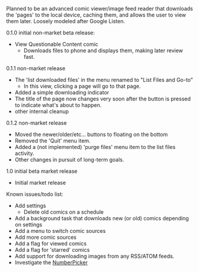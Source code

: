 Planned to be an advanced comic viewer/image feed reader that downloads the 'pages' to the local device, caching them, and allows the user to view them later.  Loosely modeled after Google Listen.

0.1.0 initial non-market beta release:
  * View Questionable Content comic
    * Downloads files to phone and displays them, making later review fast.

0.1.1 non-market release
  * The 'list downloaded files' in the menu renamed to "List Files and Go-to"
    * In this view, clicking a page will go to that page.
  * Added a simple downloading indicator
  * The title of the page now changes very soon after the button is pressed to indicate what's about to happen.
  * other internal cleanup

0.1.2 non-market release
  * Moved the newer/older/etc... buttons to floating on the bottom
  * Removed the 'Quit' menu item.
  * Added a (not implemented) 'purge files' menu item to the list files activity.
  * Other changes in pursuit of long-term goals.

1.0 initial beta market release
  * Initial market release

Known issues/todo list:
  * Add settings
    * Delete old comics on a schedule
  * Add a background task that downloads new (or old) comics depending on settings
  * Add a menu to switch comic sources
  * Add more comic sources
  * Add a flag for viewed comics
  * Add a flag for 'starred' comics
  * Add support for downloading images from any RSS/ATOM feeds.
  * Investigate the [NumberPicker](http://android.git.kernel.org/?p=platform/frameworks/base.git;a=blob;f=core/java/android/widget/NumberPicker.java;h=582d9e4a104acb013d87beb460eb4fd18c56c409;hb=HEAD)